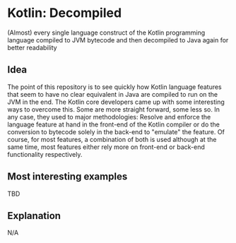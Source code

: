 # Kotlin: Decompiled

(Almost) every single language construct of the Kotlin programming language compiled to JVM bytecode and then decompiled
to Java again for better readability

## Idea

The point of this repository is to see quickly how Kotlin language features that seem to have no clear equivalent in
Java are compiled to run on the JVM in the end. The Kotlin core developers came up with some interesting ways to
overcome this. Some are more straight forward, some less so. In any case, they used to major methodologies:
Resolve and enforce the language feature at hand in the front-end of the Kotlin compiler or do the conversion to
bytecode solely in the back-end to "emulate" the feature. Of course, for most features, a combination of both is used
although at the same time, most features either rely more on front-end or back-end functionality respectively.

## Most interesting examples

TBD

## Explanation

N/A
